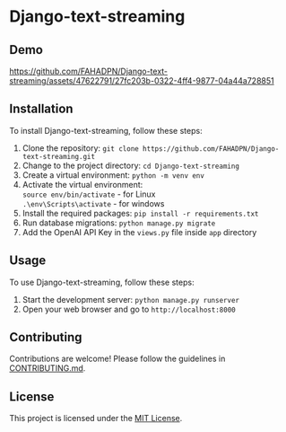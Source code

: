 # Django-text-streaming

## Demo


https://github.com/FAHADPN/Django-text-streaming/assets/47622791/27fc203b-0322-4ff4-9877-04a44a728851



## Installation

To install Django-text-streaming, follow these steps:

1. Clone the repository: `git clone https://github.com/FAHADPN/Django-text-streaming.git`
2. Change to the project directory: `cd Django-text-streaming`
3. Create a virtual environment: `python -m venv env`
4. Activate the virtual environment:<br> 
    `source env/bin/activate` - for Linux <br>
    `.\env\Scripts\activate` - for windows 
5. Install the required packages: `pip install -r requirements.txt`
6. Run database migrations: `python manage.py migrate`
7. Add the OpenAI API Key in the `views.py` file inside `app` directory

## Usage

To use Django-text-streaming, follow these steps:

1. Start the development server: `python manage.py runserver`
2. Open your web browser and go to `http://localhost:8000`

## Contributing

Contributions are welcome! Please follow the guidelines in [CONTRIBUTING.md](./CONTRIBUTING.md).

## License

This project is licensed under the [MIT License](./LICENSE).


